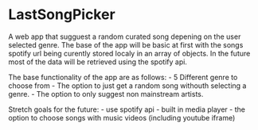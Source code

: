 # LastSongPicker
A web app that sugguest a random curated song depening on the user selected genre. The base of the app will be basic at first with the songs spotify url being curently stored localy in an array of objects. In the future most of the data will be retrieved using the spotify api.

The base functionality of the app are as follows:
    - 5 Different genre to choose from
    - The option to just get a random song withouth selecting a genre.
    - The option to only suggest non mainstream artists.

Stretch goals for the future:
    - use spotify api
    - built in media player
    - the option to choose songs with music videos (including youtube iframe)



